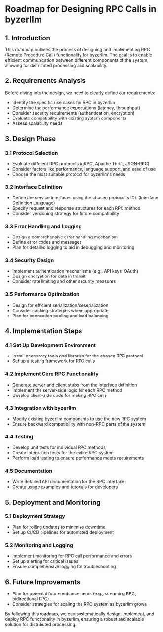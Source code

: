 # Roadmap for Designing RPC Calls in byzerllm

## 1. Introduction
This roadmap outlines the process of designing and implementing RPC (Remote Procedure Call) functionality for byzerllm. The goal is to enable efficient communication between different components of the system, allowing for distributed processing and scalability.

## 2. Requirements Analysis
Before diving into the design, we need to clearly define our requirements:

- Identify the specific use cases for RPC in byzerllm
- Determine the performance expectations (latency, throughput)
- Consider security requirements (authentication, encryption)
- Evaluate compatibility with existing system components
- Assess scalability needs

## 3. Design Phase

### 3.1 Protocol Selection
- Evaluate different RPC protocols (gRPC, Apache Thrift, JSON-RPC)
- Consider factors like performance, language support, and ease of use
- Choose the most suitable protocol for byzerllm's needs

### 3.2 Interface Definition
- Define the service interfaces using the chosen protocol's IDL (Interface Definition Language)
- Specify request and response structures for each RPC method
- Consider versioning strategy for future compatibility

### 3.3 Error Handling and Logging
- Design a comprehensive error handling mechanism
- Define error codes and messages
- Plan for detailed logging to aid in debugging and monitoring

### 3.4 Security Design
- Implement authentication mechanisms (e.g., API keys, OAuth)
- Design encryption for data in transit
- Consider rate limiting and other security measures

### 3.5 Performance Optimization
- Design for efficient serialization/deserialization
- Consider caching strategies where appropriate
- Plan for connection pooling and load balancing

## 4. Implementation Steps

### 4.1 Set Up Development Environment
- Install necessary tools and libraries for the chosen RPC protocol
- Set up a testing framework for RPC calls

### 4.2 Implement Core RPC Functionality
- Generate server and client stubs from the interface definition
- Implement the server-side logic for each RPC method
- Develop client-side code for making RPC calls

### 4.3 Integration with byzerllm
- Modify existing byzerllm components to use the new RPC system
- Ensure backward compatibility with non-RPC parts of the system

### 4.4 Testing
- Develop unit tests for individual RPC methods
- Create integration tests for the entire RPC system
- Perform load testing to ensure performance meets requirements

### 4.5 Documentation
- Write detailed API documentation for the RPC interface
- Create usage examples and tutorials for developers

## 5. Deployment and Monitoring

### 5.1 Deployment Strategy
- Plan for rolling updates to minimize downtime
- Set up CI/CD pipelines for automated deployment

### 5.2 Monitoring and Logging
- Implement monitoring for RPC call performance and errors
- Set up alerting for critical issues
- Ensure comprehensive logging for troubleshooting

## 6. Future Improvements
- Plan for potential future enhancements (e.g., streaming RPC, bidirectional RPC)
- Consider strategies for scaling the RPC system as byzerllm grows

By following this roadmap, we can systematically design, implement, and deploy RPC functionality in byzerllm, ensuring a robust and scalable solution for distributed processing.